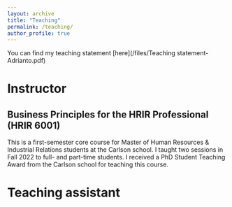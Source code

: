 ```yaml
---
layout: archive
title: "Teaching"
permalink: /teaching/
author_profile: true
---
```


You can find my teaching statement [here](/files/Teaching statement-Adrianto.pdf)

# Instructor

## Business Principles for the HRIR Professional (HRIR 6001)

This is a first-semester core course for Master of Human Resources & Industrial Relations students at the Carlson school. I taught two sessions in Fall 2022 to full- and part-time students. I received a PhD Student Teaching Award from the Carlson school for teaching this course.

# Teaching assistant
